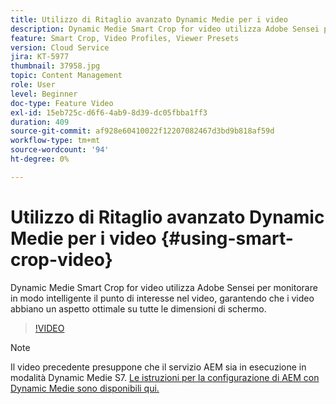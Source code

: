 ```yaml
---
title: Utilizzo di Ritaglio avanzato Dynamic Medie per i video
description: Dynamic Medie Smart Crop for video utilizza Adobe Sensei per monitorare in modo intelligente il punto di interesse nel video, garantendo che i video abbiano un aspetto ottimale su tutte le dimensioni di schermo.
feature: Smart Crop, Video Profiles, Viewer Presets
version: Cloud Service
jira: KT-5977
thumbnail: 37958.jpg
topic: Content Management
role: User
level: Beginner
doc-type: Feature Video
exl-id: 15eb725c-d6f6-4ab9-8d39-dc05fbba1ff3
duration: 409
source-git-commit: af928e60410022f12207082467d3bd9b818af59d
workflow-type: tm+mt
source-wordcount: '94'
ht-degree: 0%

---
```


# Utilizzo di Ritaglio avanzato Dynamic Medie per i video {#using-smart-crop-video}

Dynamic Medie Smart Crop for video utilizza Adobe Sensei per monitorare in modo intelligente il punto di interesse nel video, garantendo che i video abbiano un aspetto ottimale su tutte le dimensioni di schermo.

>[!VIDEO](https://video.tv.adobe.com/v/37958?quality=12&learn=on)

>[!NOTE]
>
>Il video precedente presuppone che il servizio AEM sia in esecuzione in modalità Dynamic Medie S7. [Le istruzioni per la configurazione di AEM con Dynamic Medie sono disponibili qui.](https://experienceleague.adobe.com/docs/experience-manager-cloud-service/assets/dynamicmedia/config-dm.html)
